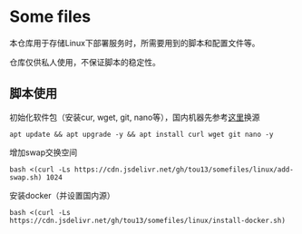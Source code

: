 # Some files

本仓库用于存储Linux下部署服务时，所需要用到的脚本和配置文件等。

仓库仅供私人使用，不保证脚本的稳定性。

## 脚本使用
初始化软件包（安装cur, wget, git, nano等），国内机器先参考[这里](https://mirror.nju.edu.cn/mirrorz-help/debian/?mirror=NJU)换源
```
apt update && apt upgrade -y && apt install curl wget git nano -y
```
增加swap交换空间
```
bash <(curl -Ls https://cdn.jsdelivr.net/gh/tou13/somefiles/linux/add-swap.sh) 1024
```
安装docker（并设置国内源）
```
bash <(curl -Ls https://cdn.jsdelivr.net/gh/tou13/somefiles/linux/install-docker.sh)
```